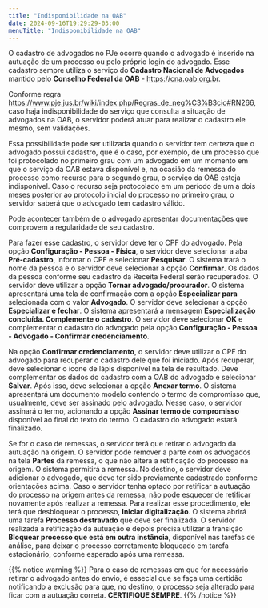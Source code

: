 ```yaml
---
title: "Indisponibilidade na OAB"
date: 2024-09-16T19:29:29-03:00
menuTitle: "Indisponibilidade na OAB"
---
```


O cadastro de advogados no PJe ocorre quando o advogado é inserido na autuação de um processo ou pelo próprio login do advogado. Esse cadastro sempre utiliza o serviço do **Cadastro Nacional de Advogados** mantido pelo **Conselho Federal da OAB** - https://cna.oab.org.br.

Conforme regra https://www.pje.jus.br/wiki/index.php/Regras_de_neg%C3%B3cio#RN266, caso haja indisponibilidade do serviço que consulta a situação de advogados na OAB, o servidor poderá atuar para realizar o cadastro ele mesmo, sem validações. 

Essa possibilidade pode ser utilizada quando o servidor tem certeza que o advogado possui cadastro, que é o caso, por exemplo, de um processo que foi protocolado no primeiro grau com um advogado em um momento em que o serviço da OAB estava disponível e, na ocasião da remessa do processo como recurso para o segundo grau, o serviço da OAB esteja indisponível. Caso o recurso seja protocolado em um período de um a dois meses posterior ao protocolo inicial do processo no primeiro grau, o servidor saberá que o advogado tem cadastro válido. 

Pode acontecer também de o advogado apresentar documentações que comprovem a regularidade de seu cadastro.

Para fazer esse cadastro, o servidor deve ter o CPF do advogado. Pela opção **Configuração - Pessoa - Física**, o servidor deve selecionar a aba **Pré-cadastro**, informar o CPF e selecionar **Pesquisar**. O sistema trará o nome da pessoa e o servidor deve selecionar a opção **Confirmar**. Os dados da pessoa conforme seu cadastro da Receita Federal serão recuperados. O servidor deve utilizar a opção **Tornar advogado/procurador**. O sistema apresentará uma tela de confirmação com a opção **Especializar para** selecionada com o valor **Advogado**. O servidor deve selecionar a opção **Especializar e fechar**. O sistema apresentará a mensagem **Especialização concluída. Complemente o cadastro**. O servidor deve selecionar **OK** e complementar o cadastro do advogado pela opção **Configuração - Pessoa - Advogado - Confirmar credenciamento**.

Na opção **Confirmar credenciamento**, o servidor deve utilizar o CPF do advogado para recuperar o cadastro dele que foi iniciado. Após recuperar, deve selecionar o ícone de lápis disponível na tela de resultado. Deve complementar os dados do cadastro com a OAB do advogado e selecionar **Salvar**. Após isso, deve selecionar a opção **Anexar termo**. O sistema apresentará um documento modelo contendo o termo de compromisso que, usualmente, deve ser assinado pelo advogado. Nesse caso, o servidor assinará o termo, acionando a opção **Assinar termo de compromisso** disponível ao final do texto do termo. O cadastro do advogado estará finalizado. 

Se for o caso de remessas, o servidor terá que retirar o advogado da autuação na origem. O servidor pode remover a parte com os advogados na tela **Partes** da remessa, o que não altera a retificação do processo na origem. O sistema permitirá a remessa. No destino, o servidor deve adicionar o advogado, que deve ter sido previamente cadastrado conforme orientações acima. Caso o servidor tenha optado por retificar a autuação do processo na origem antes da remessa, não pode esquecer de retificar novamente após realizar a remessa. Para realizar esse procedimento, ele terá que desbloquear o processo, **Iniciar digitalização**. O sistema abrirá uma tarefa **Processo destravado** que deve ser finalizada. O servidor realizada a retificação da autuação e depois precisa utilizar a transição **Bloquear processo que está em outra instância**, disponível nas tarefas de análise, para deixar o processo corretamente bloqueado em tarefa estacionário, conforme esperado após uma remessa.

{{% notice warning %}} 
Para o caso de remessas em que for necessário retirar o advogado antes do envio, é essecial que se faça uma certidão notificando a exclusão para que, no destino, o processo seja alterado para ficar com a autuação correta. **CERTIFIQUE SEMPRE**.
{{% /notice %}}


